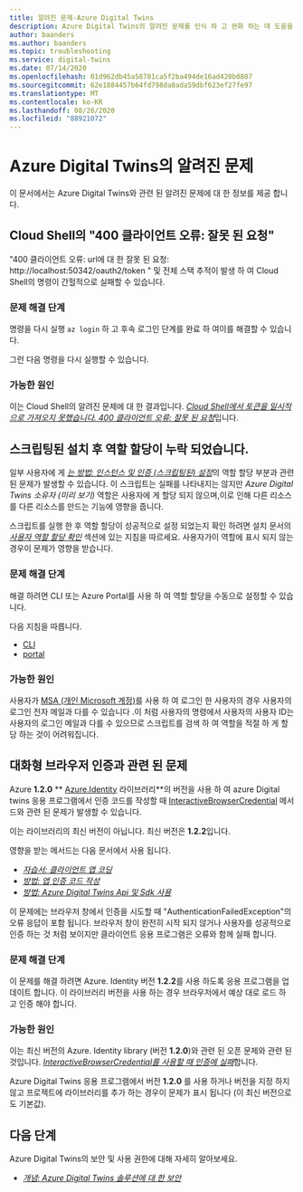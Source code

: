 ```yaml
---
title: 알려진 문제-Azure Digital Twins
description: Azure Digital Twins의 알려진 문제를 인식 하 고 완화 하는 데 도움을 받으세요.
author: baanders
ms.author: baanders
ms.topic: troubleshooting
ms.service: digital-twins
ms.date: 07/14/2020
ms.openlocfilehash: 01d962db45a58781ca5f2ba494de16ad420b0807
ms.sourcegitcommit: 62e1884457b64fd798da8ada59dbf623ef27fe97
ms.translationtype: MT
ms.contentlocale: ko-KR
ms.lasthandoff: 08/26/2020
ms.locfileid: "88921072"
---
```

# <a name="known-issues-in-azure-digital-twins"></a>Azure Digital Twins의 알려진 문제

이 문서에서는 Azure Digital Twins와 관련 된 알려진 문제에 대 한 정보를 제공 합니다.

## <a name="400-client-error-bad-request-in-cloud-shell"></a>Cloud Shell의 "400 클라이언트 오류: 잘못 된 요청"

"400 클라이언트 오류: url에 대 한 잘못 된 요청: http://localhost:50342/oauth2/token " 및 전체 스택 추적이 발생 하 여 Cloud Shell의 명령이 간헐적으로 실패할 수 있습니다.

### <a name="troubleshooting-steps"></a>문제 해결 단계

명령을 다시 실행 `az login` 하 고 후속 로그인 단계를 완료 하 여이를 해결할 수 있습니다.

그런 다음 명령을 다시 실행할 수 있습니다.

### <a name="possible-causes"></a>가능한 원인

이는 Cloud Shell의 알려진 문제에 대 한 결과입니다. [*Cloud Shell에서 토큰을 일시적으로 가져오지 못했습니다. 400 클라이언트 오류: 잘못 된 요청*](https://github.com/Azure/azure-cli/issues/11749)입니다.

## <a name="missing-role-assignment-after-scripted-setup"></a>스크립팅된 설치 후 역할 할당이 누락 되었습니다.

일부 사용자에 게 [*는 방법: 인스턴스 및 인증 (스크립팅된) 설정*](how-to-set-up-instance-scripted.md)의 역할 할당 부분과 관련 된 문제가 발생할 수 있습니다. 이 스크립트는 실패를 나타내지는 않지만 *Azure Digital Twins 소유자 (미리 보기)* 역할은 사용자에 게 할당 되지 않으며,이로 인해 다른 리소스를 다른 리소스를 만드는 기능에 영향을 줍니다.

스크립트를 실행 한 후 역할 할당이 성공적으로 설정 되었는지 확인 하려면 설치 문서의 [*사용자 역할 할당 확인*](how-to-set-up-instance-scripted.md#verify-user-role-assignment) 섹션에 있는 지침을 따르세요. 사용자가이 역할에 표시 되지 않는 경우이 문제가 영향을 받습니다.

### <a name="troubleshooting-steps"></a>문제 해결 단계

해결 하려면 CLI 또는 Azure Portal를 사용 하 여 역할 할당을 수동으로 설정할 수 있습니다. 

다음 지침을 따릅니다.
* [CLI](how-to-set-up-instance-cli.md#set-up-user-access-permissions)
* [portal](how-to-set-up-instance-portal.md#set-up-user-access-permissions)

### <a name="possible-causes"></a>가능한 원인

사용자가 [MSA (개인 Microsoft 계정)](https://account.microsoft.com/account)를 사용 하 여 로그인 한 사용자의 경우 사용자의 로그인 전자 메일과 다를 수 있습니다 .이 처럼 사용자의 명령에서 사용자의 사용자 ID는 사용자의 로그인 메일과 다를 수 있으므로 스크립트를 검색 하 여 역할을 적절 하 게 할당 하는 것이 어려워집니다.

## <a name="issue-with-interactive-browser-authentication"></a>대화형 브라우저 인증과 관련 된 문제

Azure **1.2.0** ** [Azure.Identity](https://docs.microsoft.com/dotnet/api/azure.identity?view=azure-dotnet) 라이브러리**의 버전을 사용 하 여 azure Digital twins 응용 프로그램에서 인증 코드를 작성할 때 [InteractiveBrowserCredential](https://docs.microsoft.com/dotnet/api/azure.identity.interactivebrowsercredential?view=azure-dotnet) 메서드와 관련 된 문제가 발생할 수 있습니다.

이는 라이브러리의 최신 버전이 아닙니다. 최신 버전은 **1.2.2**입니다.

영향을 받는 메서드는 다음 문서에서 사용 됩니다. 
* [*자습서: 클라이언트 앱 코딩*](tutorial-code.md)
* [*방법: 앱 인증 코드 작성*](how-to-authenticate-client.md)
* [*방법: Azure Digital Twins Api 및 Sdk 사용*](how-to-use-apis-sdks.md)

이 문제에는 브라우저 창에서 인증을 시도할 때 "AuthenticationFailedException"의 오류 응답이 포함 됩니다. 브라우저 창이 완전히 시작 되지 않거나 사용자를 성공적으로 인증 하는 것 처럼 보이지만 클라이언트 응용 프로그램은 오류와 함께 실패 합니다.

### <a name="troubleshooting-steps"></a>문제 해결 단계

이 문제를 해결 하려면 Azure. Identity 버전 **1.2.2**를 사용 하도록 응용 프로그램을 업데이트 합니다. 이 라이브러리 버전을 사용 하는 경우 브라우저에서 예상 대로 로드 하 고 인증 해야 합니다.

### <a name="possible-causes"></a>가능한 원인

이는 최신 버전의 Azure. Identity library (버전 **1.2.0**)와 관련 된 오픈 문제와 관련 된 것입니다. [*InteractiveBrowserCredential를 사용할 때 인증에 실패*](https://github.com/Azure/azure-sdk-for-net/issues/13940)합니다.

Azure Digital Twins 응용 프로그램에서 버전 **1.2.0** 를 사용 하거나 버전을 지정 하지 않고 프로젝트에 라이브러리를 추가 하는 경우이 문제가 표시 됩니다 (이 최신 버전으로도 기본값).

## <a name="next-steps"></a>다음 단계

Azure Digital Twins의 보안 및 사용 권한에 대해 자세히 알아보세요.
* [*개념: Azure Digital Twins 솔루션에 대 한 보안*](concepts-security.md)